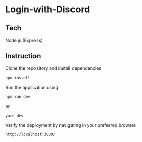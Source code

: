 # Login-with-Discord

## Tech
Node js (Express)

## Instruction

Clone the repository and install dependencies

```sh
npm install
```
Run the application using
```sh
npm run dev
```
or
```sh
yarn dev
```

Verify the deployment by navigating in your preferred browser.

```sh
http://localhost:3000/
```